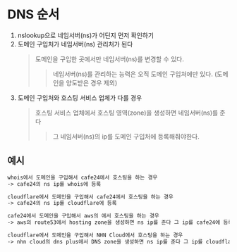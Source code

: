 # DNS 순서

1. nslookup으로 네임서버(ns)가 어딘지 먼저 확인하기
2. 도메인 구입처가 네임서버(ns) 관리처가 된다
   > 도메인을 구입한 곳에서만 네임서버(ns)를 변경할 수 있다.
   >
   > > 네임서버(ns)를 관리하는 능력은 오직 도메인 구입처에만 있다. (도메인을 양도받은 경우 제외)
3. 도메인 구입처와 호스팅 서비스 업체가 다를 경우
   > 호스팅 서비스 업체에서 호스팅 영역(zone)을 생성하면 네임서버(ns)를 준다
   >
   > > 그 네임서버(ns)의 ip를 도메인 구입처에 등록해줘야한다.

## 예시

```txt
whois에서 도메인을 구입해서 cafe24에서 호스팅을 하는 경우
-> cafe24의 ns ip를 whois에 등록

cloudflare에서 도메인을 구입해서 cafe24에서 호스팅을 하는 경우
-> cafe24의 ns ip를 cloudflare에 등록

cafe24에서 도메인을 구입해서 aws의 에서 호스팅을 하는 경우
-> aws의 route53에서 hosting zone을 생성하면 ns ip를 준다 그 ip를 cafe24에 등록

cloudflare에서 도메인을 구입해서 NHN Cloud에서 호스팅을 하는 경우
-> nhn cloud의 dns plus에서 DNS zone을 생성하면 ns ip를 준다 그 ip를 cloudflare에 등록
```

